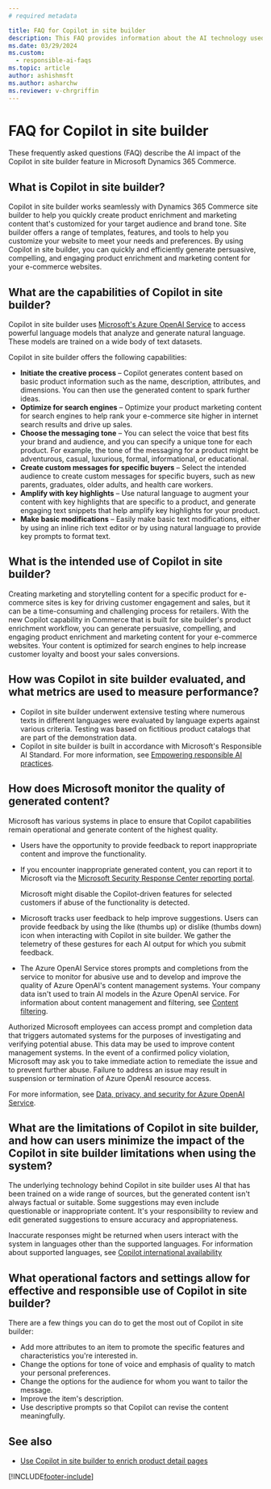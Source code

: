```yaml
---
# required metadata

title: FAQ for Copilot in site builder
description: This FAQ provides information about the AI technology used in Copilot in site builder for product enrichment, along with key considerations and details about how AI is used, how it was tested and evaluated, and any specific limitations.
ms.date: 03/29/2024
ms.custom: 
  - responsible-ai-faqs
ms.topic: article
author: ashishmsft
ms.author: asharchw
ms.reviewer: v-chrgriffin
---
```


# FAQ for Copilot in site builder

These frequently asked questions (FAQ) describe the AI impact of the Copilot in site builder feature in Microsoft Dynamics 365 Commerce.

## What is Copilot in site builder?

Copilot in site builder works seamlessly with Dynamics 365 Commerce site builder to help you quickly create product enrichment and marketing content that's customized for your target audience and brand tone. Site builder offers a range of templates, features, and tools to help you customize your website to meet your needs and preferences. By using Copilot in site builder, you can quickly and efficiently generate persuasive, compelling, and engaging product enrichment and marketing content for your e-commerce websites.

## What are the capabilities of Copilot in site builder?

Copilot in site builder uses [Microsoft's Azure OpenAI Service](/azure/ai-services/openai/overview) to access powerful language models that analyze and generate natural language. These models are trained on a wide body of text datasets. 

Copilot in site builder offers the following capabilities:

- **Initiate the creative process** – Copilot generates content based on basic product information such as the name, description, attributes, and dimensions. You can then use the generated content to spark further ideas.
- **Optimize for search engines** – Optimize your product marketing content for search engines to help rank your e-commerce site higher in internet search results and drive up sales.
- **Choose the messaging tone** – You can select the voice that best fits your brand and audience, and you can specify a unique tone for each product. For example, the tone of the messaging for a product might be adventurous, casual, luxurious, formal, informational, or educational.
- **Create custom messages for specific buyers** – Select the intended audience to create custom messages for specific buyers, such as new parents, graduates, older adults, and health care workers.
- **Amplify with key highlights** – Use natural language to augment your content with key highlights that are specific to a product, and generate engaging text snippets that help amplify key highlights for your product.
- **Make basic modifications** – Easily make basic text modifications, either by using an inline rich text editor or by using natural language to provide key prompts to format text.

## What is the intended use of Copilot in site builder?

Creating marketing and storytelling content for a specific product for e-commerce sites is key for driving customer engagement and sales, but it can be a time-consuming and challenging process for retailers. With the new Copilot capability in Commerce that is built for site builder's product enrichment workflow, you can generate persuasive, compelling, and engaging product enrichment and marketing content for your e-commerce websites. Your content is optimized for search engines to help increase customer loyalty and boost your sales conversions.

## How was Copilot in site builder evaluated, and what metrics are used to measure performance?

- Copilot in site builder underwent extensive testing where numerous texts in different languages were evaluated by language experts against various criteria. Testing was based on fictitious product catalogs that are part of the demonstration data.
- Copilot in site builder is built in accordance with Microsoft's Responsible AI Standard. For more information, see [Empowering responsible AI practices](https://aka.ms/RAI).

## How does Microsoft monitor the quality of generated content?

Microsoft has various systems in place to ensure that Copilot capabilities remain operational and generate content of the highest quality.

- Users have the opportunity to provide feedback to report inappropriate content and improve the functionality.
- If you encounter inappropriate generated content, you can report it to Microsoft via the [Microsoft Security Response Center reporting portal](https://go.microsoft.com/fwlink/?linkid=2249810). 

  Microsoft might disable the Copilot-driven features for selected customers if abuse of the functionality is detected. 

 - Microsoft tracks user feedback to help improve suggestions. Users can provide feedback by using the like (thumbs up) or dislike (thumbs down) icon when interacting with Copilot in site builder. We gather the telemetry of these gestures for each AI output for which you submit feedback.
- The Azure OpenAI Service stores prompts and completions from the service to monitor for abusive use and to develop and improve the quality of Azure OpenAI's content management systems. Your company data isn't used to train AI models in the Azure OpenAI service. For information about content management and filtering, see [Content filtering](/azure/cognitive-services/openai/concepts/content-filter). 

Authorized Microsoft employees can access prompt and completion data that triggers automated systems for the purposes of investigating and verifying potential abuse. This data may be used to improve content management systems. In the event of a confirmed policy violation, Microsoft may ask you to take immediate action to remediate the issue and to prevent further abuse. Failure to address an issue may result in suspension or termination of Azure OpenAI resource access.

For more information, see [Data, privacy, and security for Azure OpenAI Service](/legal/cognitive-services/openai/data-privacy#abuse-and-harmful-content-generation).

## What are the limitations of Copilot in site builder, and how can users minimize the impact of the Copilot in site builder limitations when using the system?

The underlying technology behind Copilot in site builder uses AI that has been trained on a wide range of sources, but the generated content isn't always factual or suitable. Some suggestions may even include questionable or inappropriate content. It's your responsibility to review and edit generated suggestions to ensure accuracy and appropriateness.

Inaccurate responses might be returned when users interact with the system in languages other than the supported languages. For information about supported languages, see [Copilot international availability](https://go.microsoft.com/fwlink/?linkid=2263265) 

## What operational factors and settings allow for effective and responsible use of Copilot in site builder?

There are a few things you can do to get the most out of Copilot in site builder:

- Add more attributes to an item to promote the specific features and characteristics you're interested in.
- Change the options for tone of voice and emphasis of quality to match your personal preferences.
- Change the options for the audience for whom you want to tailor the message. 
- Improve the item's description.
- Use descriptive prompts so that Copilot can revise the content meaningfully. 

## See also

- [Use Copilot in site builder to enrich product detail pages](../copilot-site-builder.md)

[!INCLUDE[footer-include](../../includes/footer-banner.md)]
